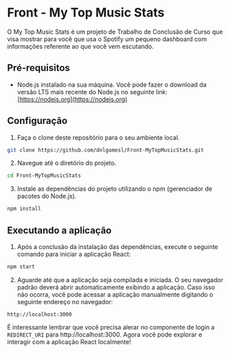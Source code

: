 # Front - My Top Music Stats
O My Top Music Stats é um projeto de Trabalho de Conclusão de Curso que visa mostrar para você que usa o Spotify um pequeno dashboard com informações referente ao que você vem escutando.

## Pré-requisitos

- Node.js instalado na sua máquina. Você pode fazer o download da versão LTS mais recente do Node.js no seguinte link: [https://nodejs.org](https://nodejs.org)

## Configuração

1. Faça o clone deste repositório para o seu ambiente local.

```bash
git clone https://github.com/dnlgomesl/Front-MyTopMusicStats.git
```

2. Navegue até o diretório do projeto.

```bash
cd Front-MyTopMusicStats
```

3. Instale as dependências do projeto utilizando o npm (gerenciador de pacotes do Node.js).

```bash
npm install
```

## Executando a aplicação

1. Após a conclusão da instalação das dependências, execute o seguinte comando para iniciar a aplicação React:

```bash
npm start
```

2. Aguarde até que a aplicação seja compilada e iniciada. O seu navegador padrão deverá abrir automaticamente exibindo a aplicação. Caso isso não ocorra, você pode acessar a aplicação manualmente digitando o seguinte endereço no navegador:

```
http://localhost:3000
```
É interessante lembrar que você precisa alerar no componente de login a `REDIRECT_URI` para http://localhost:3000.
Agora você pode explorar e interagir com a aplicação React localmente!
